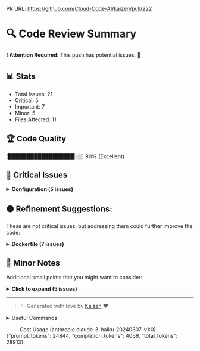 PR URL: https://github.com/Cloud-Code-AI/kaizen/pull/222

# 🔍 Code Review Summary

❗ **Attention Required:** This push has potential issues. 🚨

## 📊 Stats
- Total Issues: 21
- Critical: 5
- Important: 7
- Minor: 5
- Files Affected: 11
## 🏆 Code Quality
[██████████████████░░] 90% (Excellent)

## 🚨 Critical Issues

<details>
<summary><strong>Configuration (5 issues)</strong></summary>

### 1. Changes made to sensitive file
📁 **File:** `config.json:4`
⚖️ **Severity:** 10/10
🔍 **Description:** Changes were made to config.json, which needs review
💡 **Solution:** NA

### 2. Changes made to sensitive file
📁 **File:** `Dockerfile:4`
⚖️ **Severity:** 10/10
🔍 **Description:** Changes were made to Dockerfile, which needs review
💡 **Solution:** NA

### 3. Changes made to sensitive file
📁 **File:** `docker-compose.yml:15`
⚖️ **Severity:** 10/10
🔍 **Description:** Changes were made to docker-compose.yml, which needs review
💡 **Solution:** NA

### 4. Changes made to sensitive file
📁 **File:** `.gitignore:164`
⚖️ **Severity:** 10/10
🔍 **Description:** Changes were made to .gitignore, which needs review
💡 **Solution:** NA

### 5. Changes made to sensitive file
📁 **File:** `db_setup/init.sql:1`
⚖️ **Severity:** 10/10
🔍 **Description:** Changes were made to db_setup/init.sql, which needs review
💡 **Solution:** NA

</details>

## 🟠 Refinement Suggestions:
These are not critical issues, but addressing them could further improve the code:

<details>
<summary><strong>Dockerfile (7 issues)</strong></summary>

### 1. The Dockerfile should install system dependencies before installing Poetry.
📁 **File:** `Dockerfile:7`
⚖️ **Severity:** 7/10
🔍 **Description:** Installing system dependencies before Poetry ensures that the necessary build tools are available for the Poetry installation process.
💡 **Solution:** Move the system dependency installation block before the Poetry installation step.

**Current Code:**
```python

```

**Suggested Code:**
```python
# Install system dependencies
RUN apt-get update && apt-get install -y \
    git \
    build-essential \
    && rm -rf /var/lib/apt/lists/*

# Install Poetry
RUN pip install --no-cache-dir poetry
```

### 2. The Dockerfile should make the Tree-sitter language installation script executable before running it.
📁 **File:** `Dockerfile:25`
⚖️ **Severity:** 7/10
🔍 **Description:** Making the script executable ensures that it can be properly executed during the build process.
💡 **Solution:** Add a step to make the script executable before running it.

**Current Code:**
```python

```

**Suggested Code:**
```python
# Make the installation script executable
RUN chmod +x install_tree_sitter_languages.sh

# Run the Tree-sitter language installation script
RUN ./install_tree_sitter_languages.sh
```

### 3. The config.json file should use environment variables for sensitive information like API keys.
📁 **File:** `config.json:13`
⚖️ **Severity:** 8/10
🔍 **Description:** Using environment variables instead of hardcoding sensitive information in the config file improves security and makes the configuration more flexible.
💡 **Solution:** Replace the API key and API base values with environment variable references, e.g., `os.environ['AZURE_API_KEY']`.

**Current Code:**
```python
"api_key": "azure/text-embedding-small",
"api_base": "azure/gpt-4o-mini"
```

**Suggested Code:**
```python
"api_key": "os.environ['AZURE_API_KEY']",
"api_base": "os.environ['AZURE_API_BASE']"
```

### 4. The docker-compose.yml file should use the same Postgres image as the Dockerfile-postgres file.
📁 **File:** `docker-compose.yml:18`
⚖️ **Severity:** 7/10
🔍 **Description:** Using the same Postgres image ensures consistency and reduces potential issues with different versions or configurations.
💡 **Solution:** Replace the Postgres image in the docker-compose.yml file with the one used in the Dockerfile-postgres file.

**Current Code:**
```python
image: postgres:16-bullseye
```

**Suggested Code:**
```python
build:
  context: .
  dockerfile: Dockerfile-postgres
```

### 5. The commented-out code block starting from line 315 appears to be an unused query method. Consider removing this code if it's no longer needed.
📁 **File:** `kaizen/retriever/llama_index_retriever.py:315`
⚖️ **Severity:** 5/10
🔍 **Description:** Unused code can make the codebase harder to maintain and understand.
💡 **Solution:** Remove the commented-out code block if it's no longer needed.

### 6. The `query` method retrieves the function details from the database for each result node. Consider optimizing this by fetching all the required information in a single database query.
📁 **File:** `kaizen/retriever/llama_index_retriever.py:337`
⚖️ **Severity:** 6/10
🔍 **Description:** Fetching data from the database for each result node can be inefficient, especially for larger result sets.
💡 **Solution:** Modify the `query` method to fetch all the required information in a single database query to improve performance.

### 7. The project dependencies have been updated to use newer versions of some libraries, such as Python 3.9 and various tree-sitter language parsers.
📁 **File:** `pyproject.toml:3`
⚖️ **Severity:** 7/10
🔍 **Description:** Keeping dependencies up-to-date is important for security, performance, and access to new features.
💡 **Solution:** The changes look good and should help improve the project's overall maintainability.

</details>

## 📝 Minor Notes
Additional small points that you might want to consider:

<details>
<summary><strong>Click to expand (5 issues)</strong></summary>

<details>
<summary><strong>examples/ragify_codebase/main.py (5 issues)</strong></summary>

### 1. The main.py file should provide more context and examples for using the RepositoryAnalyzer.
📁 **File:** `examples/ragify_codebase/main.py:1`
⚖️ **Severity:** 5/10
🔍 **Description:** Adding more context and examples will help users understand how to effectively use the RepositoryAnalyzer in their own projects.
💡 **Solution:** Expand the example code to include more comments and explanations, such as how to set up the repository, how to perform different types of queries, and how to handle the results.

**Current Code:**
```python

```

**Suggested Code:**
```python
# Initialize the analyzer
analyzer = RepositoryAnalyzer()

# Set up the repository (do this when you first analyze a repo or when you want to update it)
analyzer.setup_repository("./github_app/")

# Perform queries (you can do this as many times as you want without calling setup_repository again)
results = analyzer.query("Find functions that handle authentication")
for result in results:
    print(f"File:{result['file_path']}")
    print(f"Abstraction:{result['abstraction']}")
    print(f"result:\n{result}")
    print(f"Relevance Score:{result['relevance_score']}")
    print("---")

# If you make changes to the repository and want to update the analysis:
analyzer.setup_repository("/path/to/your/repo")

# Then you can query again with the updated data
results = analyzer.query("authentication")
```

### 2. The following imports are not used in the code and can be removed: `from llama_index.core.schema import TextNode`, `from concurrent.futures import ThreadPoolExecutor, as_completed`, `from llama_index.embeddings.litellm import LiteLLMEmbedding`, `from llama_index.core import QueryBundle`.
📁 **File:** `kaizen/retriever/llama_index_retriever.py:7`
⚖️ **Severity:** 3/10
🔍 **Description:** Unused imports can clutter the codebase and make it harder to maintain.
💡 **Solution:** Remove the unused imports to improve code readability and maintainability.

### 3. The logging configuration is set up in the global scope, which can lead to issues if the module is imported in multiple places. Consider moving the logging setup to a function or class initialization to ensure it's only configured once.
📁 **File:** `kaizen/retriever/llama_index_retriever.py:22`
⚖️ **Severity:** 4/10
🔍 **Description:** Global logging configuration can cause conflicts if the module is used in multiple places.
💡 **Solution:** Move the logging setup to a function or class initialization to ensure it's only configured once.

### 4. The tokenizer is initialized in the global scope, which can lead to issues if the module is imported in multiple places. Consider moving the tokenizer initialization to a function or class initialization to ensure it's only initialized once.
📁 **File:** `kaizen/retriever/llama_index_retriever.py:28`
⚖️ **Severity:** 4/10
🔍 **Description:** Global tokenizer initialization can cause conflicts if the module is used in multiple places.
💡 **Solution:** Move the tokenizer initialization to a function or class initialization to ensure it's only initialized once.

### 5. The new `chunk_code` function in `test_chunker.py` looks like a useful utility for testing the code chunking functionality.
📁 **File:** `tests/retriever/test_chunker.py:1`
⚖️ **Severity:** 6/10
🔍 **Description:** The function provides a clear way to test the code chunking behavior for different programming languages.
💡 **Solution:** Consider adding more test cases to cover edge cases and ensure the chunking works as expected for a variety of code samples.

</details>

</details>

---

> ✨ Generated with love by [Kaizen](https://cloudcode.ai) ❤️

<details>
<summary>Useful Commands</summary>

- **Feedback:** Reply with `!feedback [your message]`
- **Ask PR:** Reply with `!ask-pr [your question]`
- **Review:** Reply with `!review`
- **Explain:** Reply with `!explain [issue number]` for more details on a specific issue
- **Ignore:** Reply with `!ignore [issue number]` to mark an issue as false positive
- **Update Tests:** Reply with `!unittest` to create a PR with test changes
</details>


----- Cost Usage (anthropic.claude-3-haiku-20240307-v1:0)
{"prompt_tokens": 24844, "completion_tokens": 4069, "total_tokens": 28913}